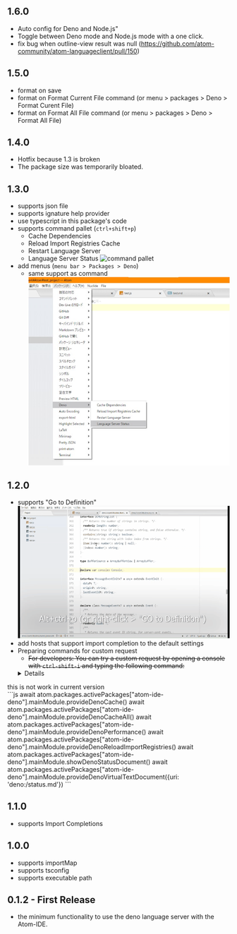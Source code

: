 ## 1.6.0
- Auto config for Deno and Node.js"
- Toggle between Deno mode and Node.js mode with a one click.
- fix bug when outline-view result was null (https://github.com/atom-community/atom-languageclient/pull/150)

## 1.5.0
- format on save
- format on Format Current File command (or menu > packages > Deno > Format Curent File)
- format on Format All File command (or menu > packages > Deno > Format All File)

## 1.4.0
 - Hotfix because 1.3 is broken
 - The package size was temporarily bloated.

## 1.3.0
 - supports json file
 - supports ignature help provider
 - use typescript in this package's code
 - supports command pallet (`ctrl+shift+p`)
   - Cache Dependencies
   - Reload Import Registries Cache
   - Restart Language Server
   - Language Server Status
     ![command pallet](./screenshot/command_pallet.gif)
 - add menus (`menu bar > Packages > Deno`)
   - same support as command
     ![menu bar](./screenshot/menu_bar.jpg)


## 1.2.0
 - supports "Go to Definition"
![using go to definition](./screenshot/go_to_definition.gif "using go to definition")
 - add hosts that support import completion to the default settings
 - Preparing commands for custom request
   - ~~For developers: You can try a custom request by opening a console with `ctrl-shift-i` and typing the following command:~~
   <details>
<summary>this is not work in current version</summary>
```js
await atom.packages.activePackages["atom-ide-deno"].mainModule.provideDenoCache()
await atom.packages.activePackages["atom-ide-deno"].mainModule.provideDenoCacheAll()
await atom.packages.activePackages["atom-ide-deno"].mainModule.provideDenoPerformance()
await atom.packages.activePackages["atom-ide-deno"].mainModule.provideDenoReloadImportRegistries()
await atom.packages.activePackages["atom-ide-deno"].mainModule.showDenoStatusDocument()
await atom.packages.activePackages["atom-ide-deno"].mainModule.provideDenoVirtualTextDocument({uri: 'deno:/status.md'})
```
</details>

## 1.1.0
 - supports Import Completions

## 1.0.0
 - supports importMap
 - supports tsconfig
 - supports executable path

## 0.1.2 - First Release
 - the minimum functionality to use the deno language server with the Atom-IDE.
